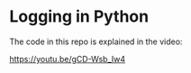 
# Logging in Python

The code in this repo is explained in the video:

https://youtu.be/gCD-Wsb_Iw4